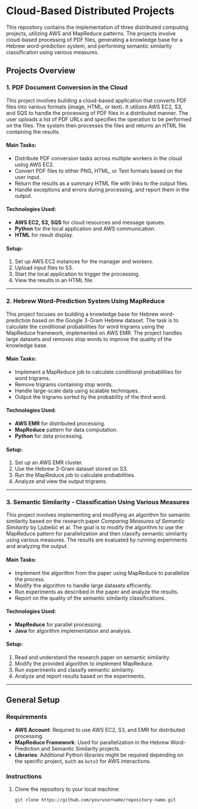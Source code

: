 # Cloud-Based Distributed Projects

This repository contains the implementation of three distributed computing projects, utilizing AWS and MapReduce patterns. The projects involve cloud-based processing of PDF files, generating a knowledge base for a Hebrew word-prediction system, and performing semantic similarity classification using various measures.

## Projects Overview

### 1. **PDF Document Conversion in the Cloud**
This project involves building a cloud-based application that converts PDF files into various formats (image, HTML, or text). It utilizes AWS EC2, S3, and SQS to handle the processing of PDF files in a distributed manner. The user uploads a list of PDF URLs and specifies the operation to be performed on the files. The system then processes the files and returns an HTML file containing the results.

#### Main Tasks:
- Distribute PDF conversion tasks across multiple workers in the cloud using AWS EC2.
- Convert PDF files to either PNG, HTML, or Text formats based on the user input.
- Return the results as a summary HTML file with links to the output files.
- Handle exceptions and errors during processing, and report them in the output.

#### Technologies Used:
- **AWS EC2, S3, SQS** for cloud resources and message queues.
- **Python** for the local application and AWS communication.
- **HTML** for result display.

#### Setup:
1. Set up AWS EC2 instances for the manager and workers.
2. Upload input files to S3.
3. Start the local application to trigger the processing.
4. View the results in an HTML file.

---

### 2. **Hebrew Word-Prediction System Using MapReduce**
This project focuses on building a knowledge base for Hebrew word-prediction based on the Google 3-Gram Hebrew dataset. The task is to calculate the conditional probabilities for word trigrams using the MapReduce framework, implemented on AWS EMR. The project handles large datasets and removes stop words to improve the quality of the knowledge base.

#### Main Tasks:
- Implement a MapReduce job to calculate conditional probabilities for word trigrams.
- Remove trigrams containing stop words.
- Handle large-scale data using scalable techniques.
- Output the trigrams sorted by the probability of the third word.

#### Technologies Used:
- **AWS EMR** for distributed processing.
- **MapReduce** pattern for data computation.
- **Python** for data processing.

#### Setup:
1. Set up an AWS EMR cluster.
2. Use the Hebrew 3-Gram dataset stored on S3.
3. Run the MapReduce job to calculate probabilities.
4. Analyze and view the output trigrams.

---

### 3. **Semantic Similarity - Classification Using Various Measures**
This project involves implementing and modifying an algorithm for semantic similarity based on the research paper *Comparing Measures of Semantic Similarity* by Ljubešić et al. The goal is to modify the algorithm to use the MapReduce pattern for parallelization and then classify semantic similarity using various measures. The results are evaluated by running experiments and analyzing the output.

#### Main Tasks:
- Implement the algorithm from the paper using MapReduce to parallelize the process.
- Modify the algorithm to handle large datasets efficiently.
- Run experiments as described in the paper and analyze the results.
- Report on the quality of the semantic similarity classifications.

#### Technologies Used:
- **MapReduce** for parallel processing.
- **Java** for algorithm implementation and analysis.

#### Setup:
1. Read and understand the research paper on semantic similarity.
2. Modify the provided algorithm to implement MapReduce.
3. Run experiments and classify semantic similarity.
4. Analyze and report results based on the experiments.

---

## General Setup

### Requirements
- **AWS Account**: Required to use AWS EC2, S3, and EMR for distributed processing.
- **MapReduce Framework**: Used for parallelization in the Hebrew Word-Prediction and Semantic Similarity projects.
- **Libraries**: Additional Python libraries might be required depending on the specific project, such as `boto3` for AWS interactions.

### Instructions
1. Clone the repository to your local machine:
   ```bash
   git clone https://github.com/yourusername/repository-name.git
